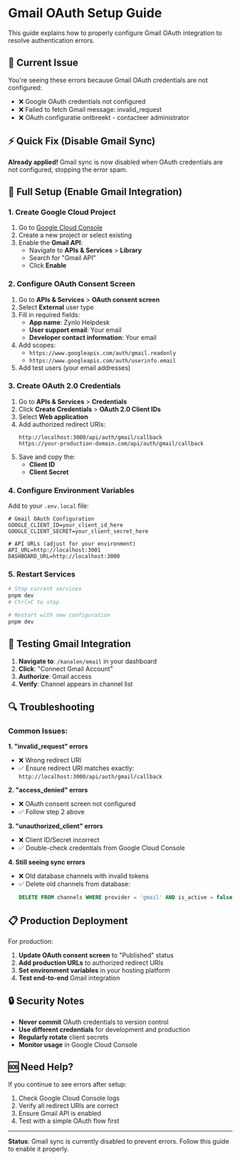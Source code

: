 # Gmail OAuth Setup Guide

This guide explains how to properly configure Gmail OAuth integration to resolve authentication errors.

## 🚨 Current Issue

You're seeing these errors because Gmail OAuth credentials are not configured:
- ❌ Google OAuth credentials not configured
- ❌ Failed to fetch Gmail message: invalid_request
- ❌ OAuth configuratie ontbreekt - contacteer administrator

## ⚡ Quick Fix (Disable Gmail Sync)

**Already applied!** Gmail sync is now disabled when OAuth credentials are not configured, stopping the error spam.

## 🔧 Full Setup (Enable Gmail Integration)

### 1. Create Google Cloud Project

1. Go to [Google Cloud Console](https://console.cloud.google.com/)
2. Create a new project or select existing
3. Enable the **Gmail API**:
   - Navigate to **APIs & Services** > **Library**
   - Search for "Gmail API"
   - Click **Enable**

### 2. Configure OAuth Consent Screen

1. Go to **APIs & Services** > **OAuth consent screen**
2. Select **External** user type
3. Fill in required fields:
   - **App name**: Zynlo Helpdesk
   - **User support email**: Your email
   - **Developer contact information**: Your email
4. Add scopes:
   - `https://www.googleapis.com/auth/gmail.readonly`
   - `https://www.googleapis.com/auth/userinfo.email`
5. Add test users (your email addresses)

### 3. Create OAuth 2.0 Credentials

1. Go to **APIs & Services** > **Credentials**
2. Click **Create Credentials** > **OAuth 2.0 Client IDs**
3. Select **Web application**
4. Add authorized redirect URIs:
   ```
   http://localhost:3000/api/auth/gmail/callback
   https://your-production-domain.com/api/auth/gmail/callback
   ```
5. Save and copy the:
   - **Client ID**
   - **Client Secret**

### 4. Configure Environment Variables

Add to your `.env.local` file:

```env
# Gmail OAuth Configuration
GOOGLE_CLIENT_ID=your_client_id_here
GOOGLE_CLIENT_SECRET=your_client_secret_here

# API URLs (adjust for your environment)
API_URL=http://localhost:3001
DASHBOARD_URL=http://localhost:3000
```

### 5. Restart Services

```bash
# Stop current services
pnpm dev
# Ctrl+C to stop

# Restart with new configuration
pnpm dev
```

## 🧪 Testing Gmail Integration

1. **Navigate to**: `/kanalen/email` in your dashboard
2. **Click**: "Connect Gmail Account"
3. **Authorize**: Gmail access
4. **Verify**: Channel appears in channel list

## 🔍 Troubleshooting

### Common Issues:

**1. "invalid_request" errors**
- ❌ Wrong redirect URI
- ✅ Ensure redirect URI matches exactly: `http://localhost:3000/api/auth/gmail/callback`

**2. "access_denied" errors**
- ❌ OAuth consent screen not configured
- ✅ Follow step 2 above

**3. "unauthorized_client" errors**
- ❌ Client ID/Secret incorrect
- ✅ Double-check credentials from Google Cloud Console

**4. Still seeing sync errors**
- ❌ Old database channels with invalid tokens
- ✅ Delete old channels from database:
  ```sql
  DELETE FROM channels WHERE provider = 'gmail' AND is_active = false;
  ```

## 📋 Production Deployment

For production:

1. **Update OAuth consent screen** to "Published" status
2. **Add production URLs** to authorized redirect URIs
3. **Set environment variables** in your hosting platform
4. **Test end-to-end** Gmail integration

## 🔒 Security Notes

- **Never commit** OAuth credentials to version control
- **Use different credentials** for development and production  
- **Regularly rotate** client secrets
- **Monitor usage** in Google Cloud Console

## 🆘 Need Help?

If you continue to see errors after setup:

1. Check Google Cloud Console logs
2. Verify all redirect URIs are correct
3. Ensure Gmail API is enabled
4. Test with a simple OAuth flow first

---

**Status**: Gmail sync is currently disabled to prevent errors. Follow this guide to enable it properly. 